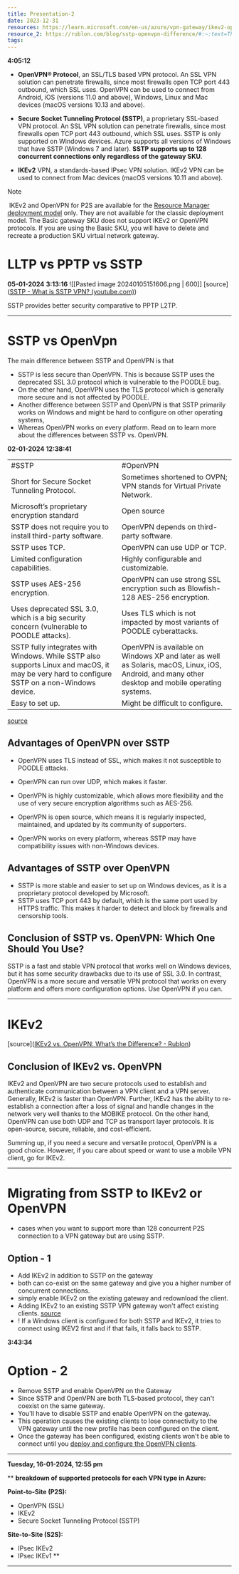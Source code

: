 ```yaml
---
title: Presentation-2
date: 2023-12-31
resources: https://learn.microsoft.com/en-us/azure/vpn-gateway/ikev2-openvpn-from-sstp
resource_2: https://rublon.com/blog/sstp-openvpn-difference/#:~:text=The%20main%20difference,SSTP%20vs.%20OpenVPN.
tags:
---
```

**4:05:12**

- **OpenVPN® Protocol**, an SSL/TLS based VPN protocol. An SSL VPN solution can penetrate firewalls, since most firewalls open TCP port 443 outbound, which SSL uses. OpenVPN can be used to connect from Android, iOS (versions 11.0 and above), Windows, Linux and Mac devices (macOS versions 10.13 and above).
    
- **Secure Socket Tunneling Protocol (SSTP)**, a proprietary SSL-based VPN protocol. An SSL VPN solution can penetrate firewalls, since most firewalls open TCP port 443 outbound, which SSL uses. SSTP is only supported on Windows devices. Azure supports all versions of Windows that have SSTP (Windows 7 and later). **SSTP supports up to 128 concurrent connections only regardless of the gateway SKU**.
    
- **IKEv2** VPN, a standards-based IPsec VPN solution. IKEv2 VPN can be used to connect from Mac devices (macOS versions 10.11 and above).


> [!note] 
>  IKEv2 and OpenVPN for P2S are available for the [Resource Manager deployment model](https://learn.microsoft.com/en-us/azure/azure-resource-manager/management/deployment-models) only. They are not available for the classic deployment model. The Basic gateway SKU does not support IKEv2 or OpenVPN protocols. If you are using the Basic SKU, you will have to delete and recreate a production SKU virtual network gateway.

# LLTP vs PPTP vs SSTP

**05-01-2024**
**3:13:16**
![[Pasted image 20240105151606.png | 600]]
[source]([SSTP - What is SSTP VPN? (youtube.com)](https://www.youtube.com/watch?v=BhsUhEvDJqk))

SSTP provides better security comparative to PPTP L2TP.

---
# SSTP vs OpenVpn

The main difference between SSTP and OpenVPN is that 
- SSTP is less secure than OpenVPN. This is because SSTP uses the deprecated SSL 3.0 protocol which is vulnerable to the POODLE bug. 
- On the other hand, OpenVPN uses the TLS protocol which is generally more secure and is not affected by POODLE. 
- Another difference between SSTP and OpenVPN is that SSTP primarily works on Windows and might be hard to configure on other operating systems, 
- Whereas OpenVPN works on every platform. Read on to learn more about the differences between SSTP vs. OpenVPN.

**02-01-2024** **12:38:41**

|   |   |
|---|---|
|#SSTP |#OpenVPN |
|Short for Secure Socket Tunneling Protocol.|Sometimes shortened to OVPN; VPN stands for Virtual Private Network.|
|Microsoft’s proprietary encryption standard|Open source|
|SSTP does not require you to install third-party software.|OpenVPN depends on third-party software.|
|SSTP uses TCP.|OpenVPN can use UDP or TCP.|
|Limited configuration capabilities.|Highly configurable and customizable.|
|SSTP uses AES-256 encryption.|OpenVPN can use strong SSL encryption such as Blowfish-128 AES-256 encryption.|
|Uses deprecated SSL 3.0, which is a big security concern (vulnerable to POODLE attacks).|Uses TLS which is not impacted by most variants of POODLE cyberattacks.|
|SSTP fully integrates with Windows. While SSTP also supports Linux and macOS, it may be very hard to configure SSTP on a non-Windows device.|OpenVPN is available on Windows XP and later as well as Solaris, macOS, Linux, iOS, Android, and many other desktop and mobile operating systems.|
|Easy to set up.|Might be difficult to configure.|


[source](https://rublon.com/blog/sstp-openvpn-difference/#:~:text=The%20main%20difference,SSTP%20vs.%20OpenVPN.)
## Advantages of OpenVPN over SSTP

- OpenVPN uses TLS instead of SSL, which makes it not susceptible to POODLE attacks.
- OpenVPN can run over UDP, which makes it faster.

- OpenVPN is highly customizable, which allows more flexibility and the use of very secure encryption algorithms such as AES-256.
- OpenVPN is open source, which means it is regularly inspected, maintained, and updated by its community of supporters.
- OpenVPN works on every platform, whereas SSTP may have compatibility issues with non-Windows devices.
## Advantages of SSTP over OpenVPN

- SSTP is more stable and easier to set up on Windows devices, as it is a proprietary protocol developed by Microsoft.
- SSTP uses TCP port 443 by default, which is the same port used by HTTPS traffic. This makes it harder to detect and block by firewalls and censorship tools.
## Conclusion of SSTP vs. OpenVPN: Which One Should You Use?

SSTP is a fast and stable VPN protocol that works well on Windows devices, but it has some security drawbacks due to its use of SSL 3.0. In contrast, OpenVPN is a more secure and versatile VPN protocol that works on every platform and offers more configuration options. Use OpenVPN if you can.

---
# IKEv2

[source]([IKEv2 vs. OpenVPN: What’s the Difference? - Rublon](https://rublon.com/blog/ikev2-openvpn-difference/#:~:text=The%20main%20difference%20between%20IKEv2,more%20flexibility%20and%20security%20options.))

## Conclusion of IKEv2 vs. OpenVPN

IKEv2 and OpenVPN are two secure protocols used to establish and authenticate communication between a VPN client and a VPN server. Generally, IKEv2 is faster than OpenVPN. Further, IKEv2 has the ability to re-establish a connection after a loss of signal and handle changes in the network very well thanks to the MOBIKE protocol. On the other hand, OpenVPN can use both UDP and TCP as transport layer protocols. It is open-source, secure, reliable, and cost-efficient. 

Summing up, if you need a secure and versatile protocol, OpenVPN is a good choice. However, if you care about speed or want to use a mobile VPN client, go for IKEv2.

---
# Migrating from SSTP to IKEv2 or OpenVPN

- cases when you want to support more than 128 concurrent P2S connection to a VPN gateway but are using SSTP.
## Option - 1

- Add IKEv2 in addition to SSTP on the gateway
- both can co-exist on the same gateway and give you a higher number of concurrent connections.
- simply enable IKEv2 on the existing gateway and redownload the client.
- Adding IKEv2 to an existing SSTP VPN gateway won't affect existing clients. [source](https://learn.microsoft.com/en-us/azure/vpn-gateway/ikev2-openvpn-from-sstp#:~:text=Adding%20IKEv2%20to%20an%20existing%20SSTP%20VPN%20gateway%20won%27t%20affect%20existing%20clients)
- ! If a Windows client is configured for both SSTP and IKEv2, it tries to connect using IKEV2 first and if that fails, it falls back to SSTP.

**3:43:34**
# Option - 2

- Remove SSTP and enable OpenVPN on the Gateway
- Since SSTP and OpenVPN are both TLS-based protocol, they can't coexist on the same gateway.
- You'll have to disable SSTP and enable OpenVPN on the gateway.
- This operation causes the existing clients to lose connectivity to the VPN gateway until the new profile has been configured on the client.
- Once the gateway has been configured, existing clients won't be able to connect until you [deploy and configure the OpenVPN clients](https://learn.microsoft.com/en-us/azure/vpn-gateway/point-to-site-vpn-client-cert-windows#view-openvpn).

---

**Tuesday, 16-01-2024, 12:55 pm**

**
**breakdown of supported protocols for each VPN type in Azure:**

**Point-to-Site (P2S):**

- OpenVPN (SSL)
- IKEv2
- Secure Socket Tunneling Protocol (SSTP)

**Site-to-Site (S2S):**

- IPsec IKEv2
- IPsec IKEv1
**
---